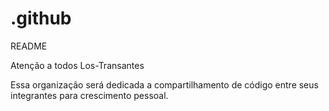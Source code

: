 # .github
README

Atenção a todos Los-Transantes

Essa organização será dedicada a compartilhamento de código entre seus integrantes para crescimento pessoal.
